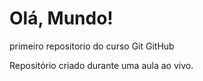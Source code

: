 # Olá, Mundo!
 primeiro repositorio do curso Git  GitHub


Repositório criado durante uma aula ao vivo.